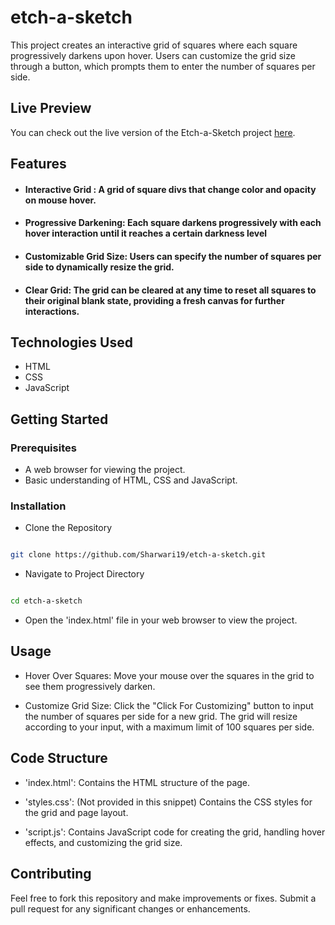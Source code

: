 # etch-a-sketch

This project creates an interactive grid of squares where each square progressively darkens upon hover. Users can customize the grid size through a button, which prompts them to enter the number of squares per side. 

## Live Preview

You can check out the live version of the Etch-a-Sketch project [here](https://sharwari19.github.io/etch-a-sketch/).

## Features

* #### Interactive Grid : A grid of square divs that change color and opacity on mouse hover.

* #### Progressive Darkening: Each square darkens progressively with each hover interaction until it reaches a certain darkness level

* #### Customizable Grid Size: Users can specify the number of squares per side to dynamically resize the grid.

* #### Clear Grid: The grid can be cleared at any time to reset all squares to their original blank state, providing a fresh canvas for further interactions.

## Technologies Used

* HTML
* CSS
* JavaScript

## Getting Started

### Prerequisites
* A web browser for viewing the project.
* Basic understanding of HTML, CSS and JavaScript.

### Installation

* Clone the Repository

```bash

git clone https://github.com/Sharwari19/etch-a-sketch.git

```

* Navigate to Project Directory

```bash

cd etch-a-sketch

```

* Open the 'index.html' file in your web browser to view the project.

## Usage

* Hover Over Squares: Move your mouse over the squares in the grid to see them progressively darken.

* Customize Grid Size: Click the "Click For Customizing" button to input the number of squares per side for a new grid. The grid will resize according to your input, with a maximum limit of 100 squares per side.

## Code Structure

* 'index.html': Contains the HTML structure of the page.

* 'styles.css': (Not provided in this snippet) Contains the CSS styles for the grid and page layout.

* 'script.js': Contains JavaScript code for creating the grid, handling hover effects, and customizing the grid size.

## Contributing

Feel free to fork this repository and make improvements or fixes. Submit a pull request for any significant changes or enhancements.
